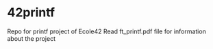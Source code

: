 # 42printf
Repo for printf project of Ecole42
Read ft_printf.pdf file for information about the project
